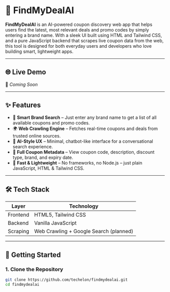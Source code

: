 # 🤖 FindMyDealAI

**FindMyDealAI** is an AI-powered coupon discovery web app that helps users find the latest, most relevant deals and promo codes by simply entering a brand name. With a sleek UI built using HTML and Tailwind CSS, and a pure JavaScript backend that scrapes live coupon data from the web, this tool is designed for both everyday users and developers who love building smart, lightweight apps.

---

## 🌐 Live Demo
🚧 *Coming Soon*

---

## ✨ Features

- 🔎 **Smart Brand Search** – Just enter any brand name to get a list of all available coupons and promo codes.
- 🌍 **Web Crawling Engine** – Fetches real-time coupons and deals from trusted online sources.
- 💬 **AI-Style UX** – Minimal, chatbot-like interface for a conversational search experience.
- 🧾 **Full Coupon Metadata** – View coupon code, description, discount type, brand, and expiry date.
- 🎯 **Fast & Lightweight** – No frameworks, no Node.js – just plain JavaScript, HTML & Tailwind CSS.

---

## 🛠️ Tech Stack

| Layer     | Technology             |
|----------|------------------------|
| Frontend | HTML5, Tailwind CSS    |
| Backend  | Vanilla JavaScript     |
| Scraping | Web Crawling + Google Search (planned) |

---

## 🚀 Getting Started

### 1. Clone the Repository
```bash
git clone https://github.com/techelon/findmydealai.git
cd findmydealai
